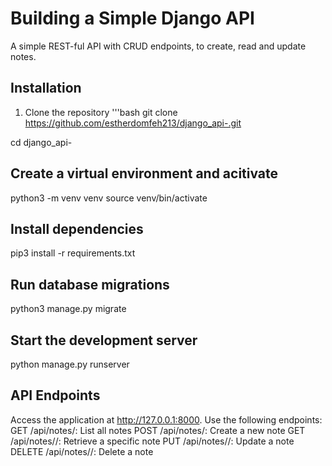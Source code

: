 # Building a Simple Django API
A simple REST-ful API with CRUD endpoints, to create, read and update notes.

## Installation
1. Clone the repository 
'''bash 
git clone https://github.com/estherdomfeh213/django_api-.git

cd django_api-

## Create a virtual environment and acitivate 
python3 -m venv venv
source venv/bin/activate

## Install dependencies 
pip3 install -r requirements.txt

## Run database migrations
python3 manage.py migrate

## Start the development server
python manage.py runserver

## API Endpoints 
Access the application at http://127.0.0.1:8000.
Use the following endpoints:
GET /api/notes/: List all notes
POST /api/notes/: Create a new note
GET /api/notes/<id>/: Retrieve a specific note
PUT /api/notes/<id>/: Update a note
DELETE /api/notes/<id>/: Delete a note





